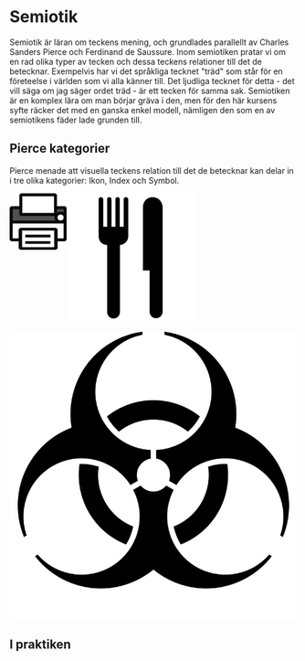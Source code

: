 # Semiotik

Semiotik är läran om teckens mening, och grundlades parallellt av Charles Sanders Pierce och Ferdinand de Saussure. Inom semiotiken pratar vi om en rad olika typer av tecken och dessa teckens relationer till det de betecknar. Exempelvis har vi det språkliga tecknet "träd" som står för en företeelse i världen som vi alla känner till. Det ljudliga tecknet för detta - det vill säga om jag säger ordet träd - är ett tecken för samma sak. Semiotiken är en komplex lära om man börjar gräva i den, men för den här kursens syfte räcker det med en ganska enkel modell, nämligen den som en av semiotikens fäder lade grunden till.

## Pierce kategorier

Pierce menade att visuella teckens relation till det de betecknar kan delar in i tre olika kategorier: Ikon, Index och Symbol.



<img src=".gitbook/assets/print.png" style="float: left" width=100px>

![Kniv och gaffel](.gitbook/assets/restaurant.png)

![Symbol för biologisk fara](.gitbook/assets/biohazard%20%281%29.png)

## I praktiken

